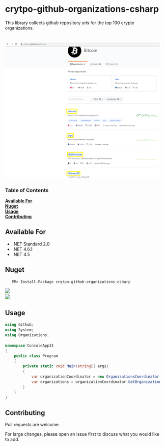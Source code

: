 # crytpo-github-organizations-csharp

This library collects github repository urls for the top 100 crypto organizations.

# ![Logo](Images/github.png) 

### Table of Contents
**[Available For](#available-for)**<br>
**[Nuget](#nuget)**<br>
**[Usage](#usage)**<br>
**[Contributing](#contributing)**<br>


## Available For
- .NET Standard 2.0
- .NET 4.6.1
- .NET 4.5


## Nuget

 ```
    PM> Install-Package crytpo-github-organizations-csharp
```
[![](https://img.shields.io/nuget/v/crytpo-github-organizations-csharp.svg)](https://www.nuget.org/packages/crytpo-github-organizations-csharp/)\
[![](https://img.shields.io/nuget/dt/crytpo-github-organizations-csharp.svg)](https://www.nuget.org/packages/crytpo-github-organizations-csharp/)




## Usage

```csharp
using Github;
using System;
using Organizations;

namespace ConsoleApp13
{
    public class Program
    {
        private static void Main(string[] args)
        {
            var organizationCoordinator = new OrganizationsCoordinator();
            var organizations = organizationCoordinator.GetOrganizations("Github_Username", "Github_Password");
        }
    }
}
```

## Contributing

Pull requests are welcome. 

For large changes, please open an issue first to discuss what you would like to add.
